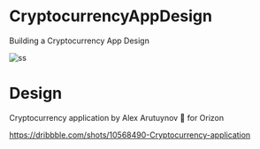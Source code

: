 # CryptocurrencyAppDesign

Building a Cryptocurrency App Design

![ss](https://i.ibb.co/t4qLcS2/c0c6eaab8b5f8095f8767c67a9e9c352.png)

# Design

Cryptocurrency application
by  Alex Arutuynov 🤘 for Orizon

https://dribbble.com/shots/10568490-Cryptocurrency-application
